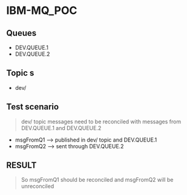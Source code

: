 # IBM-MQ_POC

## Queues
- DEV.QUEUE.1
- DEV.QUEUE.2


## Topic s
- dev/

## Test scenario 
> dev/ topic messages need to be reconciled with messages from DEV.QUEUE.1 and DEV.QUEUE.2

- msgFromQ1 --> published in dev/ topic and DEV.QUEUE.1
- msgFromQ2 --> sent through DEV.QUEUE.2

## RESULT
> So msgFromQ1 should be reconciled and msgFromQ2 will be unreconciled 
